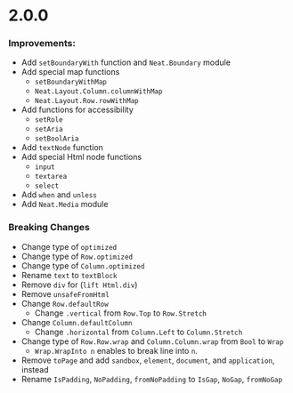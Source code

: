 # 2.0.0

### Improvements:

* Add `setBoundaryWith` function and `Neat.Boundary` module
* Add special map functions
    * `setBoundaryWithMap`
    * `Neat.Layout.Column.columnWithMap`
    * `Neat.Layout.Row.rowWithMap`
* Add functions for accessibility
    * `setRole`
    * `setAria`
    * `setBoolAria`
* Add `textNode` function
* Add special Html node functions
    * `input`
    * `textarea`
    * `select`
* Add `when` and `unless`
* Add `Neat.Media` module

### Breaking Changes

* Change type of `optimized`
* Change type of `Row.optimized`
* Change type of `Column.optimized`
* Rename `text` to `textBlock`
* Remove `div` for (`lift Html.div`)
* Remove `unsafeFromHtml`
* Change `Row.defaultRow`
    * Change `.vertical` from `Row.Top` to `Row.Stretch`
* Change `Column.defaultColumn`
    * Change `.horizontal` from `Column.Left` to `Column.Stretch`
* Change type of `Row.Row.wrap` and `Column.Column.wrap` from `Bool` to `Wrap`
    * `Wrap.WrapInto n` enables to break line into `n`.
* Remove `toPage` and add `sandbox`, `element`, `document`, and `application`, instead
* Rename `IsPadding`, `NoPadding`, `fromNoPadding` to `IsGap`, `NoGap`, `fromNoGap`
